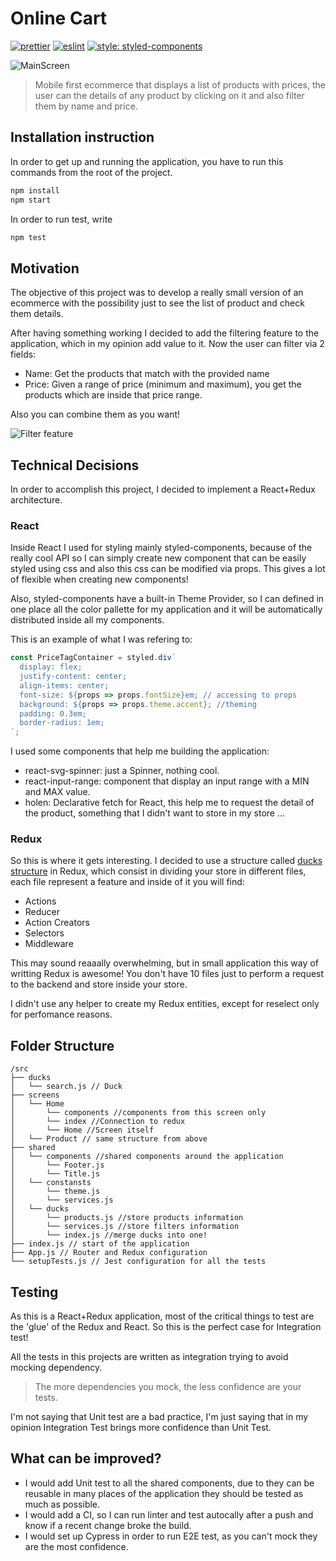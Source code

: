 # Online Cart

[![prettier](https://img.shields.io/badge/styled%20with-prettier-ff69b4.svg)](https://github.com/prettier/prettier)
[![eslint](https://img.shields.io/badge/eslint-enabled-green.svg)](https://eslint.org/)
[![style: styled-components](https://img.shields.io/badge/style-%F0%9F%92%85%20styled--components-orange.svg?colorB=daa357&colorA=db748e)](https://github.com/styled-components/styled-components)

![MainScreen](./images/productDetail.gif)

> Mobile first ecommerce that displays a list of products with prices, the user can the details of any product by clicking on it and also filter them by name and price.

## Installation instruction

In order to get up and running the application, you have to run this commands from the root of the project.

```bash
npm install
npm start
```

In order to run test, write

```bash
npm test
```

## Motivation

The objective of this project was to develop a really small version of an ecommerce with the possibility just to see the list of product and check them details.

After having something working I decided to add the filtering feature to the application, which in my opinion add value to it. Now the user can filter via 2 fields:

* Name: Get the products that match with the provided name
* Price: Given a range of price (minimum and maximum), you get the products which are inside that price range.

Also you can combine them as you want!

![Filter feature](./images/filterFeature.gif)

## Technical Decisions

In order to accomplish this project, I decided to implement a React+Redux architecture.

### React

Inside React I used for styling mainly styled-components, because of the really cool API so I can simply create new component that can be easily styled using css and also this css can be modified via props. This gives a lot of flexible when creating new components!

Also, styled-components have a built-in Theme Provider, so I can defined in one place all the color pallette for my application and it will be automatically distributed inside all my components.

This is an example of what I was refering to:

```javascript
const PriceTagContainer = styled.div`
  display: flex;
  justify-content: center;
  align-items: center;
  font-size: ${props => props.fontSize}em; // accessing to props
  background: ${props => props.theme.accent}; //theming
  padding: 0.3em;
  border-radius: 1em;
`;
```

I used some components that help me building the application:

* react-svg-spinner: just a Spinner, nothing cool.
* react-input-range: component that display an input range with a MIN and MAX value.
* holen: Declarative fetch for React, this help me to request the detail of the product, something that I didn't want to store in my store ...

### Redux

So this is where it gets interesting. I decided to use a structure called [ducks structure](https://github.com/erikras/ducks-modular-redux) in Redux, which consist in dividing your store in different files, each file represent a feature and inside of it you will find:

* Actions
* Reducer
* Action Creators
* Selectors
* Middleware

This may sound reaaally overwhelming, but in small application this way of writting Redux is awesome! You don't have 10 files just to perform a request to the backend and store inside your store.

I didn't use any helper to create my Redux entities, except for reselect only for perfomance reasons.

## Folder Structure

```
/src
├── ducks
│   └── search.js // Duck
├── screens
│   └── Home
│       └── components //components from this screen only
│       └── index //Connection to redux
│       └── Home //Screen itself
│   └── Product // same structure from above
├── shared
│   └── components //shared components around the application
│       └── Footer.js
│       └── Title.js
│   └── constansts
│       └── theme.js
│       └── services.js
│   └── ducks
│       └── products.js //store products information
│       └── services.js //store filters information
│       └── index.js //merge ducks into one!
├── index.js // start of the application
├── App.js // Router and Redux configuration
└── setupTests.js // Jest configuration for all the tests
```

## Testing

As this is a React+Redux application, most of the critical things to test are the 'glue' of the Redux and React. So this is the perfect case for Integration test!

All the tests in this projects are written as integration trying to avoid mocking dependency.

> The more dependencies you mock, the less confidence are your tests.

I'm not saying that Unit test are a bad practice, I'm just saying that in my opinion Integration Test brings more confidence than Unit Test.

## What can be improved?

* I would add Unit test to all the shared components, due to they can be reusable in many places of the application they should be tested as much as possible.
* I would add a CI, so I can run linter and test autocally after a push and know if a recent change broke the build.
* I would set up Cypress in order to run E2E test, as you can't mock they are the most confidence.
